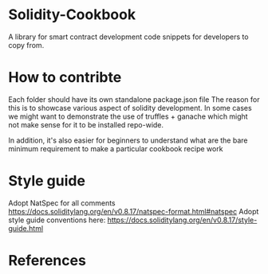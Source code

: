 # Solidity-Cookbook
A library for smart contract development code snippets for developers to copy from. 

# How to contribte 
Each folder should have its own standalone package.json file 
The reason for this is to showcase various aspect of solidity development. 
In some cases we might want to demonstrate the use of truffles + ganache which might not make sense
for it to be installed repo-wide. 

In addition, it's also easier for beginners to understand what are the bare minimum requirement to make a particular cookbook recipe work


# Style guide
Adopt NatSpec for all comments https://docs.soliditylang.org/en/v0.8.17/natspec-format.html#natspec 
Adopt style guide conventions here: https://docs.soliditylang.org/en/v0.8.17/style-guide.html

# References
